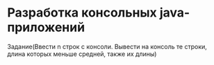 # Разработка консольных java-приложений
Задание(Ввести n строк с консоли. Вывести на консоль те строки, длина которых меньше средней, также их длины)
